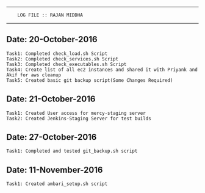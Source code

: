 __________________________________________

		LOG FILE :: RAJAN MIDDHA		
__________________________________________

## Date: 20-October-2016	
	Task1: Completed check_load.sh Script
	Task2: Completed check_services.sh Script
	Task3: Completed check_executables.sh Script
	Task4: Create list of all ec2 instances and shared it with Priyank and Akif for aws cleanup
	Task5: Created basic git backup script(Some Changes Required)

## Date: 21-October-2016

	Task1: Created User access for mercy-staging server
	Task2: Created Jenkins-Staging Server for test builds

## Date: 27-October-2016
	
	Task1: Completed and tested git_backup.sh script

## Date: 11-November-2016
	
	Task1: Created ambari_setup.sh script



